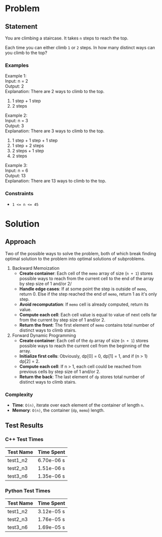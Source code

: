 # Problem

## Statement
You are climbing a staircase. It takes `n` steps to reach the top.

Each time you can either climb `1` or `2` steps. In how many distinct ways can you climb to the top?

### Examples
Example 1: \
Input: n = 2 \
Output: 2 \
Explanation: There are 2 ways to climb to the top.
1. 1 step + 1 step
2. 2 steps

Example 2: \
Input: n = 3 \
Output: 3 \
Explanation: There are 3 ways to climb to the top.
1. 1 step + 1 step + 1 step
2. 1 step + 2 steps
3. 2 steps + 1 step
2. 2 steps

Example 3: \
Input: n = 6 \
Output: 13 \
Explanation: There are 13 ways to climb to the top.


### Constraints
- `1 <= n <= 45`


# Solution

## Approach
Two of the possible ways to solve the problem, both of which break finding optimal solution to the problem into optimal solutions of subproblems.
1. Backward Memoization
   - __Create container__: Each cell of the `memo` array of size (`n + 1`) stores possible ways to reach from the current cell to the end of the array by step size of 1 and/or 2/
   - __Handle edge cases__: If at some point the step is outside of `memo`, return 0. Else if the step reached the end of `memo`, return 1 as it's only step.
   - __Avoid recomputation__: If `memo` cell is already computed, return its value.
   - __Compute each cell__: Each cell value is equal to value of next cells far from the current by step size of 1 and/or 2.
   - __Return the front__: The first element of `memo` contains total number of distinct ways to climb stairs.
2. Forward Dynamic Programming
   - __Create container__: Each cell of the `dp` array of size (`n + 1`) stores possible ways to reach the current cell from the beginning of the array.
   - __Initialize first cells__: Obviously, dp[0] = 0, dp[1] = 1, and if (n > 1) dp[2] = 2.
   - __Compute each cell__: If n > 1, each cell could be reached from previous cells by step size of 1 and/or 2.
   - __Return the back__: The last element of `dp` stores total number of distinct ways to climb stairs.

### Complexity
- __Time__: `O(n)`, iterate over each element of the container of length `n`.
- __Memory__: `O(n)`, the container (`dp`, `memo`) length.

## Test Results

### C++ Test Times
| Test Name | Time Spent |
| --- | --- |
| test1_n2 | 6.70e-06 s |
| test2_n3 | 1.51e-06 s |
| test3_n6 | 1.35e-06 s |

### Python Test Times
| Test Name | Time Spent |
| --- | --- |
| test1_n2 | 3.12e-05 s |
| test2_n3 | 1.76e-05 s |
| test3_n6 | 1.69e-05 s |

